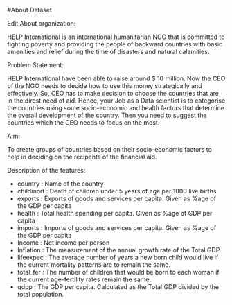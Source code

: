 #About Dataset

Edit
About organization:

HELP International is an international humanitarian NGO that is committed to fighting poverty and providing the people of backward countries with basic amenities and relief during the time of disasters and natural calamities.

Problem Statement:

HELP International have been able to raise around $ 10 million. Now the CEO of the NGO needs to decide how to use this money strategically and effectively. So, CEO has to make decision to choose the countries that are in the direst need of aid. Hence, your Job as a Data scientist is to categorise the countries using some socio-economic and health factors that determine the overall development of the country. Then you need to suggest the countries which the CEO needs to focus on the most.

Aim:

To create groups of countries based on their socio-economic factors to help in deciding on the recipents of the financial aid.

Description of the features:
- country : Name of the country
- childmort : Death of children under 5 years of age per 1000 live births
- exports : Exports of goods and services per capita. Given as %age of the GDP per capita
- health : Total health spending per capita. Given as %age of GDP per capita
- imports : Imports of goods and services per capita. Given as %age of the GDP per capita
- Income : Net income per person
- Inflation : The measurement of the annual growth rate of the Total GDP
- lifeexpec : The average number of years a new born child would live if the current mortality patterns are to remain the same.
- total_fer : The number of children that would be born to each woman if the current age-fertility rates remain the same.
- gdpp : The GDP per capita. Calculated as the Total GDP divided by the total population.
